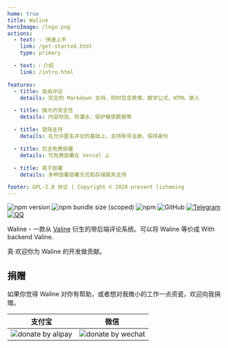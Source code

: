 ```yaml
---
home: true
title: Waline
heroImage: /logo.png
actions:
  - text: 💡 快速上手
    link: /get-started.html
    type: primary

  - text: ℹ️ 介绍
    link: /intro.html

features:
  - title: 自由评论
    details: 完全的 Markdown 支持，同时包含表情、数学公式、HTML 嵌入

  - title: 强大的安全性
    details: 内容校验、防灌水、保护敏感数据等

  - title: 登陆支持
    details: 在允许匿名评论的基础上，支持账号注册，保持身份

  - title: 完全免费部署
    details: 可免费部署在 Vercel 上

  - title: 易于部署
    details: 多种部署部署方式和存储服务支持

footer: GPL-2.0 协议 | Copyright © 2020-present lizheming
---
```


![npm version](https://img.shields.io/npm/v/@waline/vercel?color=critical&logo=npm&style=flat-square) ![npm bundle size (scoped)](https://img.shields.io/bundlephobia/minzip/@waline/client?style=flat-square&label=size) ![npm](https://img.shields.io/npm/dm/@waline/vercel?style=flat-square) ![GitHub](https://img.shields.io/github/license/lizheming/waline?style=flat-square) [![Telegram](https://img.shields.io/badge/telegram-walinejs-2ca5e0?logo=telegram&style=flat-square)](https://t.me/walinejs) [![QQ](https://img.shields.io/badge/QQ-673663898-25bdff?logo=tencent-qq&style=flat-square)](https://qm.qq.com/cgi-bin/qm/qr?k=rPZvq_EBfwQa6QZX7sToVlhH49c6ed0R&jump_from=webapi)

Waline - 一款从 [Valine](https://valine.js.org) 衍生的带后端评论系统。可以将 Waline 等价成 With backend Valine.

真·欢迎你为 Waline 的开发做贡献。

## 捐赠

如果你觉得 Waline 对你有帮助，或者想对我微小的工作一点资瓷，欢迎向我捐赠。

|                                支付宝                                 |                                 微信                                  |
| :-------------------------------------------------------------------: | :-------------------------------------------------------------------: |
| ![donate by alipay](https://p5.ssl.qhimg.com/t013f422b5b319becbb.png) | ![donate by wechat](https://p4.ssl.qhimg.com/t0142965a40989b8d7a.png) |
